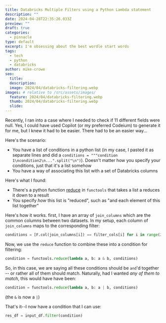 ```yaml
---
title: Databricks Multiple Filters using a Python Lambda statement
description: ""
date: 2024-04-28T22:35:26.033Z
preview: ""
draft: true
categories:
  - pinnacle
type: default
excerpt: I'm obsessing about the best wordle start words
tags:
  - tech
  - python
  - databricks
author: mike-crowe
seo:
  title:
  description: 
  image: 2024/04/databricks-filtering.webp
images: # relative to /src/assets/images/
  feature: 2024/04/databricks-filtering.webp
  thumb: 2024/04/databricks-filtering.webp
  slide:
---
```


Recently, I ran into a case where I needed to check if 11 different fields were null.  Yes, I could have used Copilot (or my preferred Codeium) to generate it for me, but I knew it had to be easier.  There had to be an easier way...

Here's the scenario:

- You have a list of conditions in a python list (in my case, I pasted it as separate lines and did a `conditions = """condition 1\ncondition2\n...".split("\n")`).  Doesn't matter how you specify your conditions, just that it's a list somehow
- You have a way of associating this list with a set of Databricks columns

Here's what I found:

- There's a python function [reduce](https://docs.python.org/3/library/functools.html#functools.reduce) in `functools` that takes a list a reduces it down to a result
- You specify _how_ this list is "reduced", such as "and each element of this list together"

Here's how it works.  first, I have an array of `join_columns` which are the common columns between two datasets.  In my setup, each column of `join_columns` maps to the corresponding filter:

```py
conditions = [F.col(join_columns[i]) == filter_cols[i] for i in range(2)]
```

Now, we use the `reduce` function to combine these into a condition for filtering:

```py
condition = functools.reduce(lambda a, b: a & b, conditions)
```

So, in this case, we are saying all these conditions should be `and`'d together -- or rather all of them should match.  Naturally, had I wanted _any of them to match_, this would have have been:

```py
condition = functools.reduce(lambda a, b: a | b, conditions)
```

(the `&` is now a `|`)

That's it--I now have a condition that I can use:

```py
res_df = input_df.filter(condition)
```
